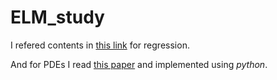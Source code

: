 # ELM_study

I refered contents in [this link](https://github.com/5663015/elm) for regression.

And for PDEs I read [this paper](https://www.sciencedirect.com/science/article/pii/S0925231221009140) and implemented using *python*.
